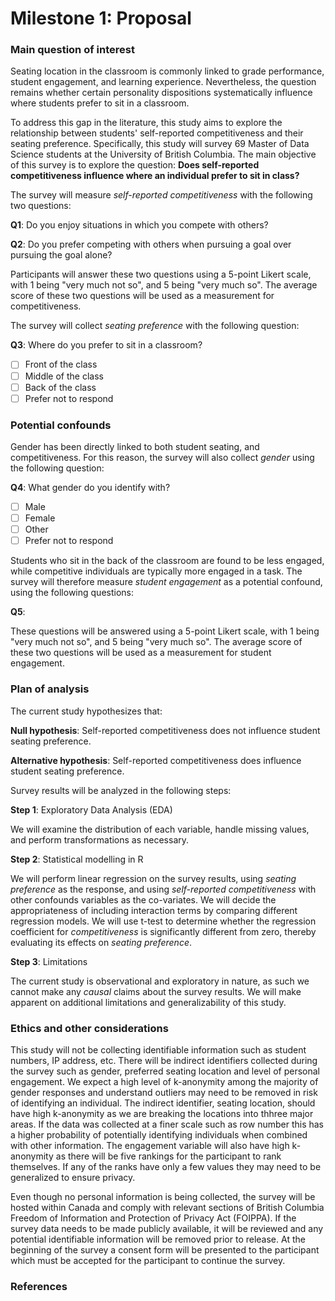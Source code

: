 # Milestone 1: Proposal

### Main question of interest

Seating location in the classroom is commonly linked to grade performance, student engagement, and learning experience. Nevertheless, the question remains whether certain personality dispositions systematically influence where students prefer to sit in a classroom.

To address this gap in the literature, this study aims to explore the relationship between students' self-reported competitiveness and their seating preference. Specifically, this study will survey 69 Master of Data Science students at the University of British Columbia. The main objective of this survey is to explore the question: **Does self-reported competitiveness influence where an individual prefer to sit in class?**

The survey will measure _self-reported competitiveness_ with the following two questions:

**Q1**: Do you enjoy situations in which you compete with others?

**Q2**: Do you prefer competing with others when pursuing a goal over pursuing the goal alone?

Participants will answer these two questions using a 5-point Likert scale, with 1 being "very much not so", and 5 being "very much so". The average score of these two questions will be used as a measurement for competitiveness.

The survey will collect _seating preference_ with the following question:

**Q3**: Where do you prefer to sit in a classroom?

- [ ] Front of the class
- [ ] Middle of the class
- [ ] Back of the class
- [ ] Prefer not to respond

### Potential confounds

Gender has been directly linked to both student seating, and competitiveness. For this reason, the survey will also collect _gender_ using the following question: 

**Q4**: What gender do you identify with?

- [ ] Male
- [ ] Female
- [ ] Other
- [ ] Prefer not to respond

Students who sit in the back of the classroom are found to be less engaged, while competitive individuals are typically more engaged in a task. The survey will therefore measure _student engagement_ as a potential confound, using the following questions:

**Q5**: 

These questions will be answered using a 5-point Likert scale, with 1 being "very much not so", and 5 being "very much so". The average score of these two questions will be used as a measurement for student engagement.

### Plan of analysis

The current study hypothesizes that:

**Null hypothesis**: Self-reported competitiveness does not influence student seating preference.

**Alternative hypothesis**: Self-reported competitiveness does influence student seating preference.

Survey results will be analyzed in the following steps:

**Step 1**:  Exploratory Data Analysis (EDA)

We will examine the distribution of each variable, handle missing values, and perform transformations as necessary.
	
**Step 2**:  Statistical modelling in R

We will perform linear regression on the survey results, using _seating preference_ as the response, and using _self-reported competitiveness_ with other confounds variables as the co-variates. We will decide the appropriateness of including interaction terms by comparing different regression models. We will use t-test to determine whether the regression coefficient for _competitiveness_ is significantly different from zero, thereby evaluating its effects on _seating preference_.

**Step 3**: Limitations

The current study is observational and exploratory in nature, as such we cannot make any _causal_ claims about the survey results. We will make apparent on additional limitations and generalizability of this study.

### Ethics and other considerations

This study will not be collecting identifiable information such as student numbers, IP address, etc. There will be indirect identifiers collected during the survey such as gender, preferred seating location and level of personal engagement. We expect a high level of k-anonymity among the majority of gender responses and understand outliers may need to be removed in risk of identifying an individual. The indirect identifier, seating location, should have high k-anonymity as we are breaking the locations into thhree major areas. If the data was collected at a finer scale such as row number this has a higher probability of potentially identifying individuals when combined with other information. The engagement variable will also have high k-anonymity as there will be five rankings for the participant to rank themselves. If any of the ranks have only a few values they may need to be generalized to ensure privacy.

Even though no personal information is being collected, the survey will be hosted within Canada and comply with relevant sections of British Columbia Freedom of Information and Protection of Privacy Act (FOIPPA). If the survey data needs to be made publicly available, it will be reviewed and any potential identifiable information will be removed prior to release. At the beginning of the survey a consent form will be presented to the participant which must be accepted for the participant to continue the survey.

### References



